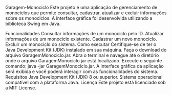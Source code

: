 Garagem-Monociclo
Este projeto é uma aplicação de gerenciamento de monociclos que permite consultar, cadastrar, atualizar e excluir informações sobre os monociclos. A interface gráfica foi desenvolvida utilizando a biblioteca Swing em Java.

Funcionalidades
Consultar informações de um monociclo pelo ID.
Atualizar informações de um monociclo existente.
Cadastrar um novo monociclo.
Excluir um monociclo do sistema.
Como executar
Certifique-se de ter o Java Development Kit (JDK) instalado em sua máquina.
Faça o download do arquivo GaragemMonociclo.jar.
Abra o terminal e navegue até o diretório onde o arquivo GaragemMonociclo.jar está localizado.
Execute o seguinte comando: java -jar GaragemMonociclo.jar.
A interface gráfica da aplicação será exibida e você poderá interagir com as funcionalidades do sistema.
Requisitos
Java Development Kit (JDK) 8 ou superior.
Sistema operacional compatível com a plataforma Java.
Licença
Este projeto está licenciado sob a MIT License.
